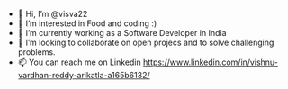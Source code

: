 - 👋 Hi, I’m @visva22
- 👀 I’m interested in Food and coding :)
- 🌱 I’m currently working as a Software Developer in India
- 💞️ I’m looking to collaborate on open projecs and to solve challenging problems. 
- 📫 You can reach me on Linkedin https://www.linkedin.com/in/vishnu-vardhan-reddy-arikatla-a165b6132/

<!---
visva22/visva22 is a ✨ special ✨ repository because its `README.md` (this file) appears on your GitHub profile.
You can click the Preview link to take a look at your changes.
--->
